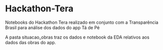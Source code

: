 # Hackathon-Tera
Notebooks do Hackathon Tera realizado em conjunto com a Transparência Brasil para análise dos dados do app Tá de Pé

A pasta situacao_obras traz os dados e notebook da EDA relativos aos dados das obras do app.
